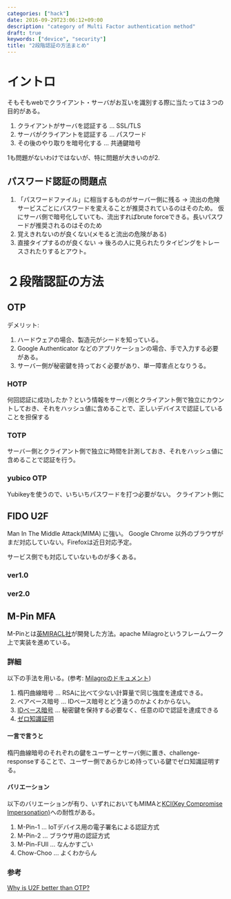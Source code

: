 ```yaml
---
categories: ["hack"]
date: 2016-09-29T23:06:12+09:00
description: "category of Multi Factor authentication method"
draft: true
keywords: ["device", "security"]
title: "2段階認証の方法まとめ"
---
```


# イントロ

そもそもwebでクライアント・サーバがお互いを識別する際に当たっては３つの目的がある。

1. クライアントがサーバを認証する ... SSL/TLS
2. サーバがクライアントを認証する ... パスワード
3. その後のやり取りを暗号化する ... 共通鍵暗号

1も問題がないわけではないが、特に問題が大きいのが2.

## パスワード認証の問題点

1. 「パスワードファイル」に相当するものがサーバー側に残る -> 流出の危険
 サービスごとにパスワードを変えることが推奨されているのはそのため。
 仮にサーバ側で暗号化していても、流出すればbrute forceできる。長いパスワードが推奨されるのはそのため
2. 覚えきれないのが良くない(メモると流出の危険がある)
3. 直接タイプするのが良くない -> 後ろの人に見られたりタイピングをトレースされたりするとアウト。

# ２段階認証の方法

## OTP

デメリット:

1. ハードウェアの場合、製造元がシードを知っている。
2. Google Authenticator などのアプリケーションの場合、手で入力する必要がある。
3. サーバー側が秘密鍵を持っておく必要があり、単一障害点となりうる。

### HOTP

何回認証に成功したか？という情報をサーバ側とクライアント側で独立にカウントしておき、それをハッシュ値に含めることで、正しいデバイスで認証していることを担保する

### TOTP

サーバー側とクライアント側で独立に時間を計測しておき、それをハッシュ値に含めることで認証を行う。

### yubico OTP

Yubikeyを使うので、いちいちパスワードを打つ必要がない。
クライアント側に

## FIDO U2F

Man In The Middle Attack(MIMA) に強い。
Google Chrome 以外のブラウザがまだ対応していない。Firefoxは近日対応予定。

サービス側でも対応していないものが多くある。


### ver1.0

### ver2.0

## M-Pin MFA

M-Pinとは[英MIRACL社](f3c63d8e7073b1fa0830e6b30194128930a6b170)が開発した方法。apache Milagroというフレームワーク上で実装を進めている。


### 詳細

以下の手法を用いる。(参考: [Milagroのドキュメント][milagro crypto])

1. 楕円曲線暗号 ... RSAに比べて少ない計算量で同じ強度を達成できる。
2. ペアベース暗号 ... IDベース暗号とどう違うのかよくわからない。
3. [IDベース暗号](https://ja.wikipedia.org/wiki/ID%E3%83%99%E3%83%BC%E3%82%B9%E6%9A%97%E5%8F%B7) ... 秘密鍵を保持する必要なく、任意のIDで認証を達成できる
4. [ゼロ知識証明](https://ja.wikipedia.org/wiki/%E3%82%BC%E3%83%AD%E7%9F%A5%E8%AD%98%E8%A8%BC%E6%98%8E)

#### 一言で言うと

楕円曲線暗号のそれぞれの鍵をユーザーとサーバ側に置き、challenge-responseすることで、ユーザー側であらかじめ持っている鍵でゼロ知識証明する。

#### バリエーション

以下のバリエーションが有り、いずれにおいてもMIMAと[KCI(Key Compromise Impersonation)](http://d.hatena.ne.jp/jovi0608/20150821/1440117459)への耐性がある。

1. M-Pin-1 ... IoTデバイス用の電子署名による認証方式
2. M-Pin-2 ... ブラウザ用の認証方式
3. M-Pin-FUll ... なんかすごい
4. Chow-Choo ... よくわからん

### 参考

[Why is U2F better than OTP?](https://blog.flameeyes.eu/2014/10/why-is-u2f-better-than-otp)

[milagro crypto]: http://docs.milagro.io/en/milagro-concepts.html
